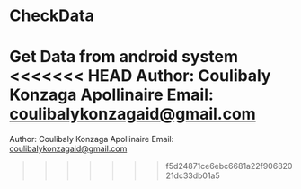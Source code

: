 # CheckData
Get Data from android system
<<<<<<< HEAD
Author: Coulibaly Konzaga Apollinaire Email: coulibalykonzagaid@gmail.com
=======

Author: Coulibaly Konzaga Apollinaire
Email: coulibalykonzagaid@gmail.com

>>>>>>> f5d24871ce6ebc6681a22f90682021dc33db01a5
